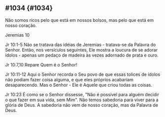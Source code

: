 ## #1034 {#1034}

Não somos ricos pelo que está em nossos bolsos, mas pelo que está em nosso coração.

Jeremias 10

Jr 10:1-5 Não se tratava das idéias de Jeremias - tratava-se da Palavra do Senhor. Então, nos versículos seguintes, Ele mostra a loucura de se adorar ídolos - apenas um pedaço de madeira às vezes adornado de prata e ouro.

Jr 10:7,10 Repare Quem é o Senhor!

Jr 10:11-12 Aqui o Senhor recorda o Seu povo de que essas tolices de ídolos não podiam fazer coisa alguma, e que eles próprios acabariam desaparecendo. Mas o Senhor - Ele é Aquele que criou todas as coisas.

Jr 10:23 É como se o Senhor dissesse, &quot;Não é possível para alguém decidir o que fazer em sua vida, sem Mim&quot;. Não temos sabedoria para viver para a glória de Deus. A sabedoria não vem de nosso coração, mas da Palavra de Deus.